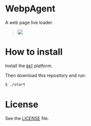 WebpAgent
=========

A web page live loader.

> ![](http://i.imgur.com/kG2ZBjl.png)


# How to install
Install the [`BAT`](https://github.com/IonicaBizau/bat#installation) platform.

Then download this repository and run:

```sh
$ ./start
```

# License
See the [LICENSE](./LICENSE) file.
